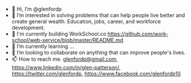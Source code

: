 - 👋 Hi, I’m @glenfordp
- 👀 I’m interested in solving problems that can help people live better and create general wealth. Education, jobs, career, and workforce development.  
- 🌱 I'm currently building WorkSchool.co https://github.com/work-school/web-service/blob/master/README.md
- 🌱 I’m currently learning ...
- 💞️ I’m looking to collaborate on anything that can improve people's lives.
- 📫 How to reach me. glenfordp@gmail.com, https://www.linkedin.com/in/glen-patterson/, https://twitter.com/glenfordp, https://www.facebook.com/glenfordp10
<!---
glenfordp/glenfordp is a ✨ special ✨ repository because its `README.md` (this file) appears on your GitHub profile.
You can click the Preview link to take a look at your changes.
--->
